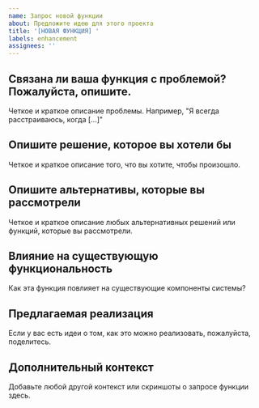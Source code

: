 ```yaml
---
name: Запрос новой функции
about: Предложите идею для этого проекта
title: '[НОВАЯ ФУНКЦИЯ] '
labels: enhancement
assignees: ''
---
```


## Связана ли ваша функция с проблемой? Пожалуйста, опишите.
Четкое и краткое описание проблемы. Например, "Я всегда расстраиваюсь, когда [...]"

## Опишите решение, которое вы хотели бы
Четкое и краткое описание того, что вы хотите, чтобы произошло.

## Опишите альтернативы, которые вы рассмотрели
Четкое и краткое описание любых альтернативных решений или функций, которые вы рассмотрели.

## Влияние на существующую функциональность
Как эта функция повлияет на существующие компоненты системы?

## Предлагаемая реализация
Если у вас есть идеи о том, как это можно реализовать, пожалуйста, поделитесь.

## Дополнительный контекст
Добавьте любой другой контекст или скриншоты о запросе функции здесь.
